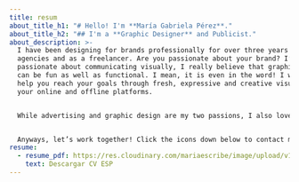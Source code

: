 ```yaml
---
title: resum
about_title_h1: "# Hello! I'm **María Gabriela Pérez**."
about_title_h2: "## I'm a **Graphic Designer** and Publicist."
about_description: >-
  I have been designing for brands professionally for over three years for
  agencies and as a freelancer. Are you passionate about your brand? I’m
  passionate about communicating visually, I really believe that graphic design
  can be fun as well as functional. I mean, it is even in the word! I want to
  help you reach your goals through fresh, expressive and creative visuals for
  your online and offline platforms.


  While advertising and graphic design are my two passions, I also love drawing, karaoke, watching netflix and why not tiktok.


  Anyways, let’s work together! Click the icons down below to contact me, looking forward to hearing from you!
resume:
  - resume_pdf: https://res.cloudinary.com/mariaescribe/image/upload/v1642532853/MARIA-GABRIELA-PEREZ-CV_oqtfdu.pdf
    text: Descargar CV ESP
---
```

